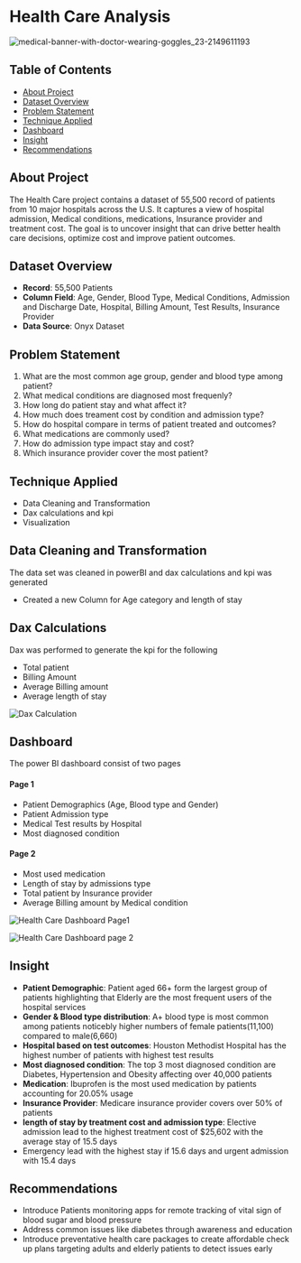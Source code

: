 # Health Care Analysis
![medical-banner-with-doctor-wearing-goggles_23-2149611193](https://github.com/user-attachments/assets/a8b2ce65-8ee4-406f-b793-1f17f67873cf)

 ## Table of Contents   
- [About Project](#about-project)
- [Dataset Overview](#dataset-overview)
- [Problem Statement](#problem-statement)
- [Technique Applied](#technique-applied)
- [Dashboard](#dashboard)
- [Insight](#insight)
- [Recommendations](#recommendations)

## About Project
The Health Care project contains a dataset of 55,500 record of patients from 10 major hospitals across the U.S. It captures a view of hospital admission, Medical conditions, medications, Insurance provider and treatment cost. The goal is to uncover insight that can drive better health care decisions, optimize cost and improve patient outcomes.

## Dataset Overview
- **Record**: 55,500 Patients
- **Column Field**: Age, Gender, Blood Type, Medical Conditions, Admission and Discharge Date, Hospital, Billing Amount, Test Results, Insurance Provider
- **Data Source**: Onyx Dataset

## Problem Statement 
1. What are the most common age group, gender and blood type among patient?
2. What medical conditions are diagnosed most frequenly?
3. How long do patient stay and what affect it?
4. How much does treament cost by condition and admission type?
5. How do hospital compare in terms of patient treated and outcomes?
6. What medications are commonly used?
7. How do admission type impact stay and cost?
8. Which insurance provider cover the most patient?

## Technique Applied 
- Data Cleaning and Transformation
- Dax calculations and kpi
- Visualization

## Data Cleaning and Transformation 
The data set was cleaned in powerBI and dax calculations and kpi was generated

- Created a new Column for Age category and length of stay

## Dax Calculations
Dax was performed to generate the kpi for the following

- Total patient
- Billing Amount
- Average Billing amount
- Average length of stay 

![Dax Calculation](https://github.com/user-attachments/assets/4f9d5746-09e0-42ac-ad22-c5d2939e93d2)


## Dashboard 
The power BI dashboard consist of two pages 
#### Page 1
- Patient Demographics (Age, Blood type and Gender)
- Patient Admission type
- Medical Test results by Hospital
- Most diagnosed condition

#### Page 2
- Most used medication
- Length of stay by admissions type
- Total patient by Insurance provider
- Average Billing amount by Medical condition


![Health Care Dashboard Page1](https://github.com/user-attachments/assets/68feec48-5be0-412b-b0c8-fd2b7ca908a9)

![Health Care Dashboard page 2](https://github.com/user-attachments/assets/7505a59d-f33b-4214-a14d-d9c48d4c7c67)

## Insight 
- **Patient Demographic**: Patient aged 66+ form the largest group of patients highlighting that Elderly are the most frequent users of the hospital services
- **Gender & Blood type distribution**: A+ blood type is most common among patients noticebly higher numbers of female patients(11,100) compared to male(6,660)
- **Hospital based on test outcomes**: Houston Methodist Hospital has the highest number of patients with highest test results
- **Most diagnosed condition**: The top 3 most diagnosed condition are Diabetes, Hypertension and Obesity affecting over 40,000 patients
- **Medication**: Ibuprofen is the most used medication by patients accounting for 20.05% usage
- **Insurance Provider**: Medicare insurance provider covers over 50% of patients
- **length of stay by treatment cost and admission type**: Elective admission lead to the highest treatment cost of $25,602 with the average stay of 15.5 days
- Emergency lead with the highest stay if 15.6 days and urgent admission with 15.4 days

## Recommendations 
- Introduce Patients monitoring apps for remote tracking of vital sign of blood sugar and blood pressure
- Address common issues like diabetes through awareness and education
- Introduce preventative health care packages to create affordable check up plans targeting adults and elderly patients to detect issues early 
